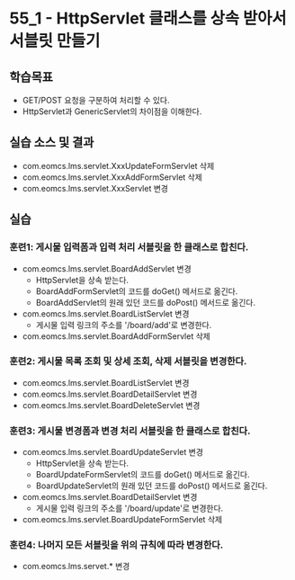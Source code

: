 # 55_1 - HttpServlet 클래스를 상속 받아서 서블릿 만들기

## 학습목표

- GET/POST 요청을 구분하여 처리할 수 있다.
- HttpServlet과 GenericServlet의 차이점을 이해한다.

## 실습 소스 및 결과

- com.eomcs.lms.servlet.XxxUpdateFormServlet 삭제
- com.eomcs.lms.servlet.XxxAddFormServlet 삭제
- com.eomcs.lms.servlet.XxxServlet 변경


## 실습  

### 훈련1: 게시물 입력폼과 입력 처리 서블릿을 한 클래스로 합친다.

- com.eomcs.lms.servlet.BoardAddServlet 변경
  - HttpServlet을 상속 받는다.
  - BoardAddFormServlet의 코드를 doGet() 메서드로 옮긴다.
  - BoardAddServlet의 원래 있던 코드를 doPost() 메서드로 옮긴다.
- com.eomcs.lms.servlet.BoardListServlet 변경
  - 게시물 입력 링크의 주소를 '/board/add'로 변경한다.
- com.eomcs.lms.servlet.BoardAddFormServlet 삭제

### 훈련2: 게시물 목록 조회 및 상세 조회, 삭제 서블릿을 변경한다.

- com.eomcs.lms.servlet.BoardListServlet 변경
- com.eomcs.lms.servlet.BoardDetailServlet 변경
- com.eomcs.lms.servlet.BoardDeleteServlet 변경

### 훈련3: 게시물 변경폼과 변경 처리 서블릿을 한 클래스로 합친다.

- com.eomcs.lms.servlet.BoardUpdateServlet 변경
  - HttpServlet을 상속 받는다.
  - BoardUpdateFormServlet의 코드를 doGet() 메서드로 옮긴다.
  - BoardUpdateServlet의 원래 있던 코드를 doPost() 메서드로 옮긴다.
- com.eomcs.lms.servlet.BoardDetailServlet 변경
  - 게시물 입력 링크의 주소를 '/board/update'로 변경한다.
- com.eomcs.lms.servlet.BoardUpdateFormServlet 삭제

### 훈련4: 나머지 모든 서블릿을 위의 규칙에 따라 변경한다.

- com.eomcs.lms.servet.* 변경
